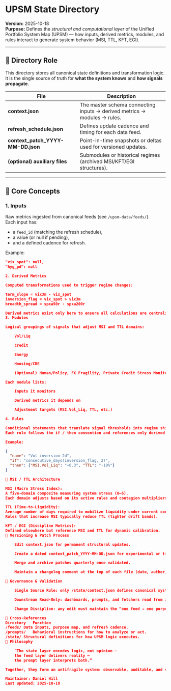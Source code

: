 # UPSM State Directory

**Version:** 2025-10-18  
**Purpose:** Defines the *structural and computational layer* of the Unified Portfolio System Map (UPSM) — how inputs, derived metrics, modules, and rules interact to generate system behavior (MSI, TTL, KFT, EGI).

---

## 🔹 Directory Role
This directory stores all canonical state definitions and transformation logic.  
It is the single source of truth for **what the system knows** and **how signals propagate**.

| File | Description |
|------|--------------|
| **context.json** | The master schema connecting inputs → derived metrics → modules → rules. |
| **refresh_schedule.json** | Defines update cadence and timing for each data feed. |
| **context_patch_YYYY-MM-DD.json** | Point-in-time snapshots or deltas used for versioned updates. |
| **(optional) auxiliary files** | Submodules or historical regimes (archived MSI/KFT/EGI structures). |

---

## 🔹 Core Concepts

### 1. Inputs
Raw metrics ingested from canonical feeds (see `/upsm-data/feeds/`).  
Each input has:
- a `feed_id` (matching the refresh schedule),
- a value (or null if pending),
- and a defined cadence for refresh.

Example:
```json
"vix_spot": null,
"hyg_pd": null

2. Derived Metrics

Computed transformations used to trigger regime changes:

term_slope = vix3m - vix_spot  
inversion_flag = vix_spot > vix3m  
breadth_spread = spxa50r - spxa200r

Derived metrics exist only here to ensure all calculations are centralized and reproducible.
3. Modules

Logical groupings of signals that adjust MSI and TTL domains:

    Vol/Liq

    Credit

    Energy

    Housing/CRE

    (Optional) Human/Policy, FX Fragility, Private Credit Stress Monitor (PCSM)

Each module lists:

    Inputs it monitors

    Derived metrics it depends on

    Adjustment targets (MSI.Vol_Liq, TTL, etc.)

4. Rules

Conditional statements that translate signal thresholds into regime shifts.
Each rule follows the if / then convention and references only derived metrics or validated inputs.

Example:

{
  "name": "Vol inversion 2d",
  "if": "consecutive_days(inversion_flag, 2)",
  "then": {"MSI.Vol_Liq": "+0.3", "TTL": "-10%"}
}

🔹 MSI / TTL Architecture

MSI (Macro Stress Index):
A five-domain composite measuring system stress (0–5).
Each domain adjusts based on its active rules and contagion multipliers.

TTL (Time-to-Liquidity):
Average number of days required to mobilize liquidity under current conditions.
Rules that increase MSI typically reduce TTL (tighter drift bands).

KFT / EGI (Discipline Metrics):
Defined elsewhere but reference MSI and TTL for dynamic calibration.
🔹 Versioning & Patch Process

    Edit context.json for permanent structural updates.

    Create a dated context_patch_YYYY-MM-DD.json for experimental or time-specific changes.

    Merge and archive patches quarterly once validated.

    Maintain a changelog comment at the top of each file (date, author, change summary).

🔹 Governance & Validation

    Single Source Rule: only /state/context.json defines canonical system logic.

    Downstream Read-Only: dashboards, prompts, and fetchers read from it; they do not write back.

    Change Discipline: any edit must maintain the “one feed → one purpose” principle defined in /feeds/signal_purpose_map.md.

🔹 Cross-References
Directory	Function
/feeds/	Data inputs, purpose map, and refresh cadence.
/prompts/	Behavioral instructions for how to analyze or act.
/state/	Structural definitions for how UPSM logic executes.
🔹 Philosophy

    “The state layer encodes logic, not opinion —
    the feed layer delivers reality —
    the prompt layer interprets both.”

Together, they form an antifragile system: observable, auditable, and self-improving.

Maintainer: Daniel Hill
Last updated: 2025-10-18